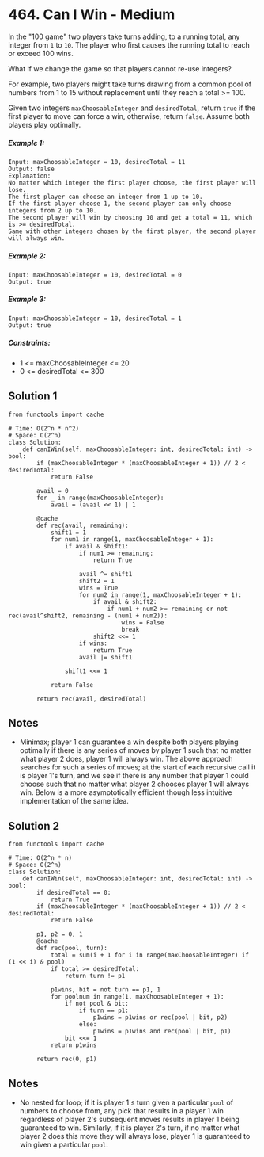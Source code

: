 # 464. Can I Win - Medium

In the "100 game" two players take turns adding, to a running total, any integer from `1` to `10`. The player who first causes the running total to reach or exceed 100 wins.

What if we change the game so that players cannot re-use integers?

For example, two players might take turns drawing from a common pool of numbers from 1 to 15 without replacement until they reach a total >= 100.

Given two integers `maxChoosableInteger` and `desiredTotal`, return `true` if the first player to move can force a win, otherwise, return `false`. Assume both players play optimally.

##### Example 1:

```
Input: maxChoosableInteger = 10, desiredTotal = 11
Output: false
Explanation:
No matter which integer the first player choose, the first player will lose.
The first player can choose an integer from 1 up to 10.
If the first player choose 1, the second player can only choose integers from 2 up to 10.
The second player will win by choosing 10 and get a total = 11, which is >= desiredTotal.
Same with other integers chosen by the first player, the second player will always win.
```

##### Example 2:

```
Input: maxChoosableInteger = 10, desiredTotal = 0
Output: true
```

##### Example 3:

```
Input: maxChoosableInteger = 10, desiredTotal = 1
Output: true
```

##### Constraints:

- 1 <= maxChoosableInteger <= 20
- 0 <= desiredTotal <= 300

## Solution 1

```
from functools import cache

# Time: O(2^n * n^2)
# Space: O(2^n)
class Solution:
    def canIWin(self, maxChoosableInteger: int, desiredTotal: int) -> bool:
        if (maxChoosableInteger * (maxChoosableInteger + 1)) // 2 < desiredTotal:
            return False
            
        avail = 0
        for _ in range(maxChoosableInteger):
            avail = (avail << 1) | 1

        @cache
        def rec(avail, remaining):
            shift1 = 1
            for num1 in range(1, maxChoosableInteger + 1):
                if avail & shift1:
                    if num1 >= remaining:
                        return True

                    avail ^= shift1
                    shift2 = 1
                    wins = True
                    for num2 in range(1, maxChoosableInteger + 1):
                        if avail & shift2:
                            if num1 + num2 >= remaining or not rec(avail^shift2, remaining - (num1 + num2)):
                                wins = False
                                break
                        shift2 <<= 1
                    if wins:
                        return True
                    avail |= shift1
                    
                shift1 <<= 1

            return False
        
        return rec(avail, desiredTotal)
```

## Notes
- Minimax; player 1 can guarantee a win despite both players playing optimally if there is any series of moves by player 1 such that no matter what player 2 does, player 1 will always win. The above approach searches for such a series of moves; at the start of each recursive call it is player 1's turn, and we see if there is any number that player 1 could choose such that no matter what player 2 chooses player 1 will always win. Below is a more asymptotically efficient though less intuitive implementation of the same idea.

## Solution 2

```
from functools import cache

# Time: O(2^n * n)
# Space: O(2^n)
class Solution:
    def canIWin(self, maxChoosableInteger: int, desiredTotal: int) -> bool:
        if desiredTotal == 0:
            return True
        if (maxChoosableInteger * (maxChoosableInteger + 1)) // 2 < desiredTotal:
            return False

        p1, p2 = 0, 1
        @cache
        def rec(pool, turn):
            total = sum(i + 1 for i in range(maxChoosableInteger) if (1 << i) & pool)
            if total >= desiredTotal:
                return turn != p1
            
            p1wins, bit = not turn == p1, 1
            for poolnum in range(1, maxChoosableInteger + 1):
                if not pool & bit:
                    if turn == p1:
                        p1wins = p1wins or rec(pool | bit, p2)
                    else:
                        p1wins = p1wins and rec(pool | bit, p1)
                bit <<= 1
            return p1wins
        
        return rec(0, p1)
```

## Notes
- No nested for loop; if it is player 1's turn given a particular `pool` of numbers to choose from, any pick that results in a player 1 win regardless of player 2's subsequent moves results in player 1 being guaranteed to win. Similarly, if it is player 2's turn, if no matter what player 2 does this move they will always lose, player 1 is guaranteed to win given a particular `pool`.